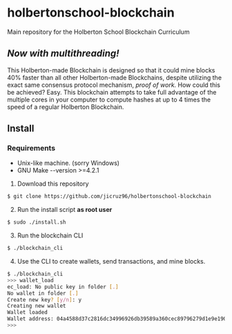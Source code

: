 # holbertonschool-blockchain

Main repository for the Holberton School Blockchain Curriculum

## _**Now with multithreading!**_

This Holberton-made Blockchain is designed so that it could mine blocks 40% faster than all other Holberton-made Blockchains, despite utilizing the exact same consensus protocol mechanism, _proof of work_. How could this be achieved? Easy. This blockchain attempts to take full advantage of the multiple cores in your computer to compute hashes at up to 4 times the speed of a regular Holberton Blockchain.

## Install

### Requirements
* Unix-like machine. (sorry Windows)
* GNU Make --version >=4.2.1


1. Download this repository
```bash
$ git clone https://github.com/jicruz96/holbertonschool-blockchain
```

2. Run the install script **as root user**
```bash
$ sudo ./install.sh
```

3. Run the blockchain CLI
```bash
$ ./blockchain_cli
```

4. Use the CLI to create wallets, send transactions, and mine blocks.
```bash
$ ./blockchain_cli
>>> wallet_load
ec_load: No public key in folder [.]
No wallet in folder [.]
Create new key? [y/n]: y
Creating new wallet
Wallet loaded
Wallet address: 04a4588d37c2816dc34996926db39589a360cec89796279d1e9e19005bdc9d1bd5cb8959f9cdc574c2599ab568fd53af67d25d819a74acdff27c0e2a29c44a16e2
>>> 
```
